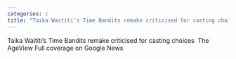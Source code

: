 ```yaml
---
categories: c
title: "Taika Waititi’s Time Bandits remake criticised for casting choices  The Age"
---
```

Taika Waititi’s Time Bandits remake criticised for casting choices&nbsp;&nbsp;The AgeView Full coverage on Google News